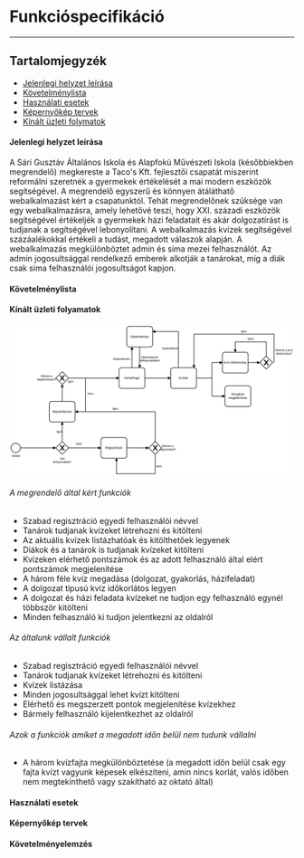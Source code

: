 # Funkcióspecifikáció
* * *
## Tartalomjegyzék

- [Jelenlegi helyzet leírása](#jelenlegi-helyzet-leírása)
- [Követelménylista](#követelménylista)
- [Használati esetek](#használati-esetek)
- [Képernyőkép tervek](#képernyőkép-tervek)
- [Kínált üzleti folymatok](#kínált_üzleti_folyamatok)

#### Jelenlegi helyzet leírása

A Sári Gusztáv Általános Iskola és Alapfokú Művészeti Iskola (későbbiekben megrendelő) megkereste a Taco's Kft. fejlesztői csapatát miszerint reformálni szeretnék a gyermekek értékelését a mai modern eszközök segítségével. A megrendelő egyszerű és könnyen átáláthatő webalkalmazást kért a csapatunktól.
Tehát megrendelőnek szüksége van egy webalkalmazásra, amely lehetővé teszi, hogy XXI. századi eszközök segítségével értékeljék a gyermekek házi feladatait és akár dolgozatírást is tudjanak a segítségével lebonyolítani. A webalkalmazás kvízek segítségével százáalékokkal értékeli a tudást, megadott válaszok alapján. A webalkalmazás megkülönböztet admin és sima mezei felhasználót. Az admin jogosultsággal rendelkező emberek alkotják a tanárokat, míg a diák csak sima felhasználói jogosultságot kapjon.

#### Követelménylista
#### Kínált üzleti folyamatok
![Oktató üzleti folyamatok](./img/oktató-üzleti-modell.svg)<br>
###### A megrendelő által kért funkciók
- Szabad regisztráció egyedi felhasználói névvel
- Tanárok tudjanak kvízeket létrehozni és kitölteni
- Az aktuális kvízek listázhatóak és kitölthetőek legyenek
- Diákok és a tanárok is tudjanak kvízeket kitölteni
- Kvízeken elérhető pontszámok és az adott felhasználó által elért pontszámok megjelenítése
- A három féle kvíz megadása (dolgozat, gyakorlás, házifeladat)
- A dolgozat típusú kvíz időkorlátos legyen
- A dolgozat és házi feladata kvízeket ne tudjon egy felhasználó egynél többször kitölteni
- Minden felhasználó ki tudjon jelentkezni az oldalról

###### Az általunk vállalt funkciók
- Szabad regisztráció egyedi felhasználói névvel
- Tanárok tudjanak kvízeket létrehozni és kitölteni
- Kvízek listázása
- Minden jogosultsággal lehet kvízt kitölteni
- Elérhető és megszerzett pontok megjelenítése kvízekhez
- Bármely felhasználó kijelentkezhet az oldalról

###### Azok a funkciók amiket a megadott időn belül nem tudunk vállalni
- A három kvízfajta megkülönböztetése (a megadott időn belül csak egy fajta kvízt vagyunk képesek elkészíteni, amin nincs korlát, valós időben nem megtekinthető vagy szakítható az oktató által)

#### Használati esetek
#### Képernyőkép tervek
#### Követelményelemzés
